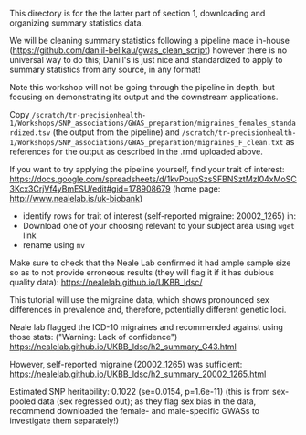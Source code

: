 This directory is for the the latter part of section 1, downloading and organizing summary statistics data.

We will be cleaning summary statistics following a pipeline made in-house (https://github.com/daniil-belikau/gwas_clean_script) however there is no universal way to do this; Daniil's is just nice and standardized to apply to summary statistics from any source, in any format! 

Note this workshop will not be going through the pipeline in depth, but focusing on demonstrating its output and the downstream applications. 

Copy `/scratch/tr-precisionhealth-1/Workshops/SNP_associations/GWAS_preparation/migraines_females_standardized.tsv` (the output from the pipeline) and `/scratch/tr-precisionhealth-1/Workshops/SNP_associations/GWAS_preparation/migraines_F_clean.txt` as references for the output as described in the .rmd uploaded above.

If you want to try applying the pipeline yourself, find your trait of interest: https://docs.google.com/spreadsheets/d/1kvPoupSzsSFBNSztMzl04xMoSC3Kcx3CrjVf4yBmESU/edit#gid=178908679
(home page: http://www.nealelab.is/uk-biobank) 

- identify rows for trait of interest (self-reported migraine: 20002_1265) in: 
- Download one of your choosing relevant to your subject area using `wget` link
- rename using `mv`

Make sure to check that the Neale Lab confirmed it had ample sample size so as to not provide erroneous results (they will flag it if it has dubious quality data):
https://nealelab.github.io/UKBB_ldsc/

This tutorial will use the migraine data, which shows pronounced sex differences in prevalence and, therefore, potentially different genetic loci.

Neale lab flagged the ICD-10 migraines and recommended against using those stats: ("Warning: Lack of confidence")
https://nealelab.github.io/UKBB_ldsc/h2_summary_G43.html 

However, self-reported migraine (20002_1265) was sufficient: https://nealelab.github.io/UKBB_ldsc/h2_summary_20002_1265.html

Estimated SNP heritability: 0.1022 (se=0.0154, p=1.6e-11) (this is from sex-pooled data (sex regressed out); as they flag sex bias in the data, recommend downloaded the female- and male-specific GWASs to investigate them separately!)

